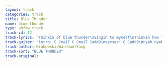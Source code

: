 ```yaml
---
layout: track
categories: track
title: Blue Thunder
name: blue-thunder
type: ahfow_track
track-id: 12
track-lyrics: "Thinkin of blue thunder\nSingin to myself\nThinkin how fast it moves\nFeelin how it turns\nI was singin somethin\nOut on Route 128\nThinkin how blue it looks\nSingin out aloud\n\nMy my blue thunder\nMy my blue thunder\nMy my blue thunder\nSingin out aloud\n\nMy my blue thunder\n\nMy my blue thunder\nMy my blue thunder\nSingin out aloud\n\nI'll drive so far away\nI'll drive so far away\nI'll drive so far away\nI'll drive so far away\n\nBlue thunder\nBlue thunder\nBlue thunder\nBlue thunder"
track-guitar: "intro: C Cmaj7 C Cmaj7 Cadd9\nverses: G Cadd9\nnyah nyah: D C D C Amin\ni'll drive...: G C \n\n(provided by brad)"
track-author: Krukowski/Wareham/Yang
track-sort: "BLUE THUNDER"
track-original: 
---
```

